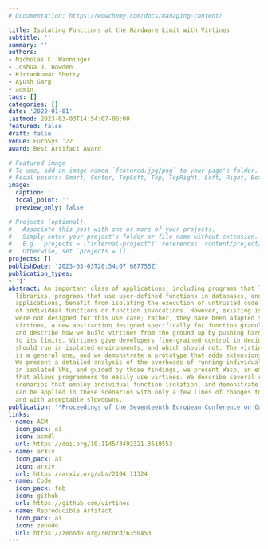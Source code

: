 ```yaml
---
# Documentation: https://wowchemy.com/docs/managing-content/

title: Isolating Functions at the Hardware Limit with Virtines
subtitle: ''
summary: ''
authors:
- Nicholas C. Wanninger
- Joshua J. Bowden
- Kirtankumar Shetty
- Ayush Garg
- admin
tags: []
categories: []
date: '2022-01-01'
lastmod: 2023-03-03T14:54:07-06:00
featured: false
draft: false
venue: EuroSys '22
award: Best Artifact Award

# Featured image
# To use, add an image named `featured.jpg/png` to your page's folder.
# Focal points: Smart, Center, TopLeft, Top, TopRight, Left, Right, BottomLeft, Bottom, BottomRight.
image:
  caption: ''
  focal_point: ''
  preview_only: false

# Projects (optional).
#   Associate this post with one or more of your projects.
#   Simply enter your project's folder or file name without extension.
#   E.g. `projects = ["internal-project"]` references `content/project/deep-learning/index.md`.
#   Otherwise, set `projects = []`.
projects: []
publishDate: '2023-03-03T20:54:07.687755Z'
publication_types:
- '1'
abstract: An important class of applications, including programs that leverage third-party
  libraries, programs that use user-defined functions in databases, and serverless
  applications, benefit from isolating the execution of untrusted code at the granularity
  of individual functions or function invocations. However, existing isolation mechanisms
  were not designed for this use case; rather, they have been adapted to it. We introduce
  virtines, a new abstraction designed specifically for function granularity isolation,
  and describe how we build virtines from the ground up by pushing hardware virtualization
  to its limits. Virtines give developers fine-grained control in deciding which functions
  should run in isolated environments, and which should not. The virtine abstraction
  is a general one, and we demonstrate a prototype that adds extensions to the C language.
  We present a detailed analysis of the overheads of running individual functions
  in isolated VMs, and guided by those findings, we present Wasp, an embeddable hypervisor
  that allows programmers to easily use virtines. We describe several representative
  scenarios that employ individual function isolation, and demonstrate that virtines
  can be applied in these scenarios with only a few lines of changes to existing codebases
  and with acceptable slowdowns.
publication: '*Proceedings of the Seventeenth European Conference on Computer Systems*'
links:
- name: ACM
  icon_pack: ai
  icon: acmdl
  url: https://doi.org/10.1145/3492321.3519553
- name: arXiv
  icon_pack: ai
  icon: arxiv
  url: https://arxiv.org/abs/2104.11324
- name: Code
  icon_pack: fab
  icon: github
  url: https://github.com/virtines
- name: Reproducible Artifact
  icon_pack: ai
  icon: zenodo
  url: https://zenodo.org/record/6350453
---
```

